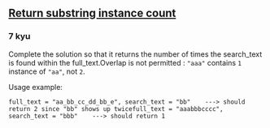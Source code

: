 <h2><a href=https://www.codewars.com/kata/5168b125faced29f66000005/train/python target="_blank">Return substring instance count</a></h2><h3>7 kyu</h3><p>Complete the solution so that it returns the number of times the search_text is found within the full_text.Overlap is not permitted : <code>"aaa"</code> contains <code>1</code> instance of <code>"aa"</code>, not <code>2</code>.</p><p>Usage example:</p><pre><code>full_text = "aa_bb_cc_dd_bb_e", search_text = "bb"    ---&gt; should return 2 since "bb" shows up twicefull_text = "aaabbbcccc", search_text = "bbb"    ---&gt; should return 1</code></pre>